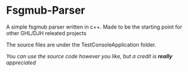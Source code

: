 # Fsgmub-Parser

A simple fsgmub parser written in c++.
Made to be the starting point for other GHL/DJH releated projects

The source files are under the TestConsoleApplication folder.

_You can use the source code however you like, but a credit is __really__ appreciated_

